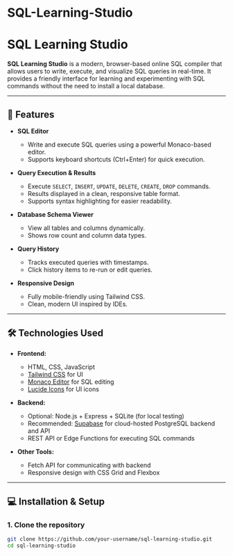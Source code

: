 # SQL-Learning-Studio
# SQL Learning Studio

**SQL Learning Studio** is a modern, browser-based online SQL compiler that allows users to write, execute, and visualize SQL queries in real-time. It provides a friendly interface for learning and experimenting with SQL commands without the need to install a local database.

---

## 🌟 Features

- **SQL Editor**  
  - Write and execute SQL queries using a powerful Monaco-based editor.  
  - Supports keyboard shortcuts (Ctrl+Enter) for quick execution.

- **Query Execution & Results**  
  - Execute `SELECT`, `INSERT`, `UPDATE`, `DELETE`, `CREATE`, `DROP` commands.  
  - Results displayed in a clean, responsive table format.  
  - Supports syntax highlighting for easier readability.

- **Database Schema Viewer**  
  - View all tables and columns dynamically.  
  - Shows row count and column data types.

- **Query History**  
  - Tracks executed queries with timestamps.  
  - Click history items to re-run or edit queries.

- **Responsive Design**  
  - Fully mobile-friendly using Tailwind CSS.  
  - Clean, modern UI inspired by IDEs.

---

## 🛠️ Technologies Used

- **Frontend:**  
  - HTML, CSS, JavaScript  
  - [Tailwind CSS](https://tailwindcss.com/) for UI  
  - [Monaco Editor](https://microsoft.github.io/monaco-editor/) for SQL editing  
  - [Lucide Icons](https://lucide.dev/) for UI icons

- **Backend:**  
  - Optional: Node.js + Express + SQLite (for local testing)  
  - Recommended: [Supabase](https://supabase.com/) for cloud-hosted PostgreSQL backend and API  
  - REST API or Edge Functions for executing SQL commands

- **Other Tools:**  
  - Fetch API for communicating with backend  
  - Responsive design with CSS Grid and Flexbox  

---

## 💻 Installation & Setup

### 1. Clone the repository
```bash
git clone https://github.com/your-username/sql-learning-studio.git
cd sql-learning-studio
